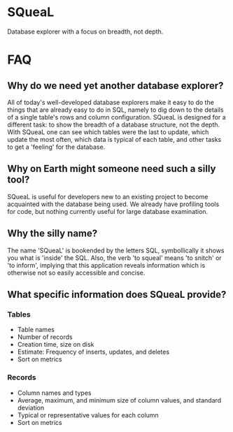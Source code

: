 SQueaL
======

Database explorer with a focus on breadth, not depth.



FAQ
===

Why do we need yet another database explorer?
---------------------------------------------

All of today's well-developed database explorers make it easy to do the things that are already easy to do in SQL, namely to dig down to the details of a single table's rows and column configuration. SQueaL is designed for a different task: to show the breadth of a database structure, not the depth. With SQueaL one can see which tables were the last to update, which update the most often, which data is typical of each table, and other tasks to get a 'feeling' for the database.



Why on Earth might someone need such a silly tool?
--------------------------------------------------

SQueaL is useful for developers new to an existing project to become acquainted with the database being used. We already have profiling tools for code, but nothing currently useful for large database examination.



Why the silly name?
-------------------

The name 'SQueaL' is bookended by the letters SQL, symbollically it shows you what is 'inside' the SQL. Also, the verb 'to squeal' means 'to snitch' or 'to inform', implying that this application reveals information which is otherwise not so easily accessible and concise.



What specific information does SQueaL provide?
----------------------------------------------

### Tables

* Table names
* Number of records
* Creation time, size on disk
* Estimate: Frequency of inserts, updates, and deletes
* Sort on metrics

### Records

* Column names and types
* Average, maximum, and minimum size of column values, and standard deviation
* Typical or representative values for each column
* Sort on metrics

